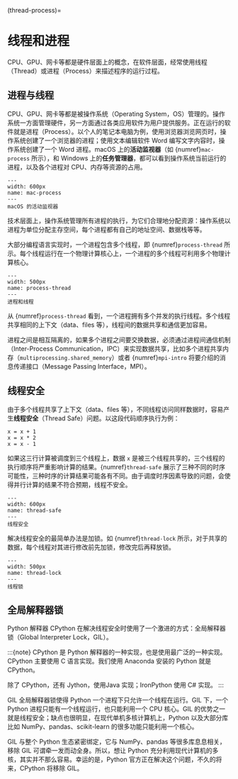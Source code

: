 (thread-process)=
# 线程和进程

CPU、GPU、网卡等都是硬件层面上的概念，在软件层面，经常使用线程（Thread）或进程（Process）来描述程序的运行过程。

## 进程与线程

CPU、GPU、网卡等都是被操作系统（Operating System，OS）管理的。操作系统一方面管理硬件，另一方面通过各类应用软件为用户提供服务。正在运行的软件就是进程（Process）。以个人的笔记本电脑为例，使用浏览器浏览网页时，操作系统创建了一个浏览器的进程；使用文本编辑软件 Word 编写文字内容时，操作系统创建了一个 Word 进程。macOS 上的**活动监视器**（如 {numref}`mac-process` 所示），和 Windows 上的**任务管理器**，都可以看到操作系统当前运行的进程，以及各个进程对 CPU、内存等资源的占用。

```{figure} ../img/ch-intro/mac-process.png
---
width: 600px
name: mac-process
---
macOS 的活动监视器
```

技术层面上，操作系统管理所有进程的执行，为它们合理地分配资源：操作系统以进程为单位分配主存空间，每个进程都有自己的地址空间、数据栈等等。

大部分编程语言实现时，一个进程包含多个线程，即 {numref}`process-thread` 所示。每个线程运行在一个物理计算核心上，一个进程的多个线程可利用多个物理计算核心。

```{figure} ../img/ch-intro/process-thread.svg
---
width: 500px
name: process-thread
---
进程和线程
```

从 {numref}`process-thread` 看到，一个进程拥有多个并发的执行线程。多个线程共享相同的上下文（data、files 等），线程间的数据共享和通信更加容易。

进程之间是相互隔离的，如果多个进程之间要交换数据，必须通过进程间通信机制（Inter-Process Communication，IPC）来实现数据共享，比如多个进程共享内存（`multiprocessing.shared_memory`）或者 {numref}`mpi-intro` 将要介绍的消息传递接口（Message Passing Interface，MPI）。

## 线程安全

由于多个线程共享了上下文（data、files 等），不同线程访问同样数据时，容易产生**线程安全**（Thread Safe）问题。以这段代码顺序执行为例：

```
x = x + 1
x = x * 2
x = x - 1
```

如果这三行计算被调度到三个线程上，数据 `x` 是被三个线程共享的，三个线程的执行顺序将严重影响计算的结果。{numref}`thread-safe` 展示了三种不同的时序可能性，三种时序的计算结果可能各有不同。由于调度时序因素导致的问题，会使得并行计算的结果不符合预期，线程不安全。

```{figure} ../img/ch-intro/thread-safe.svg
---
width: 600px
name: thread-safe
---
线程安全
```

解决线程安全的最简单办法是加锁。如 {numref}`thread-lock` 所示，对于共享的数据，每个线程对其进行修改前先加锁，修改完后再释放锁。

```{figure} ../img/ch-intro/thread-lock.svg
---
width: 500px
name: thread-lock
---
线程锁
```

## 全局解释器锁

Python 解释器 CPython 在解决线程安全时使用了一个激进的方式：全局解释器锁（Global Interpreter Lock，GIL）。

:::{note}
CPython 是 Python 解释器的一种实现，也是使用最广泛的一种实现。CPython 主要使用 C 语言实现。我们使用 Anaconda 安装的 Python 就是 CPython。

除了 CPython，还有 Jython，使用Java 实现；IronPython 使用 C# 实现。
:::

GIL 全局解释器锁使得 Python 一个进程下只允许一个线程在运行。GIL 下，一个 Python 进程只能有一个线程运行，也只能利用一个 CPU 核心。GIL 的优势之一就是线程安全；缺点也很明显，在现代单机多核计算机上，Python 以及大部分库比如 NumPy、pandas、scikit-learn 的很多功能只能利用一个核心。

GIL 与整个 Python 生态紧密绑定，它与 NumPy、pandas 等很多库息息相关，移除 GIL 可谓牵一发而动全身。所以，想让 Python 充分利用现代计算机的多核，其实并不那么容易。幸运的是，Python 官方正在解决这个问题，不久的将来，CPython 将移除 GIL。
